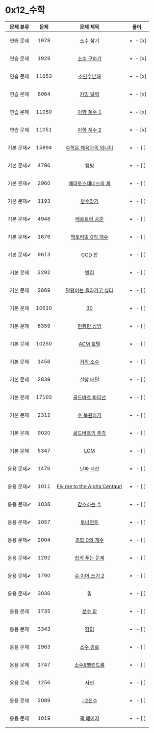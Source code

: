 # 0x12_수학
| 문제 분류 | 문제 | 문제 제목 | 풀이 |
| :--: | :--: | :--: | :--: |
| 연습 문제 | 1978 | [소수 찾기](https://www.acmicpc.net/problem/1978) | <ul><li>- [x] </li></ul> |
| 연습 문제 | 1929 | [소수 구하기](https://www.acmicpc.net/problem/1929) | <ul><li>- [x] </li></ul> |
| 연습 문제 | 11653 | [소인수분해](https://www.acmicpc.net/problem/11653) | <ul><li>- [x] </li></ul> |
| 연습 문제 | 6064 | [카잉 달력](https://www.acmicpc.net/problem/6064) | <ul><li>- [x] </li></ul> |
| 연습 문제 | 11050 | [이항 계수 1](https://www.acmicpc.net/problem/11050) | <ul><li>- [x] </li></ul> |
| 연습 문제 | 11051 | [이항 계수 2](https://www.acmicpc.net/problem/11051) | <ul><li>- [x] </li></ul> |
| 기본 문제✔ | 15894 | [수학은 체육과목 입니다](https://www.acmicpc.net/problem/15894) | <ul><li>- [ ] </li></ul> |
| 기본 문제✔ | 4796 | [캠핑](https://www.acmicpc.net/problem/4796) | <ul><li>- [ ] </li></ul> |
| 기본 문제✔ | 2960 | [에라토스테네스의 체](https://www.acmicpc.net/problem/2960) | <ul><li>- [ ] </li></ul> |
| 기본 문제✔ | 1193 | [분수찾기](https://www.acmicpc.net/problem/1193) | <ul><li>- [ ] </li></ul> |
| 기본 문제✔ | 4948 | [베르트랑 공준](https://www.acmicpc.net/problem/4948) | <ul><li>- [ ] </li></ul> |
| 기본 문제✔ | 1676 | [팩토리얼 0의 개수](https://www.acmicpc.net/problem/1676) | <ul><li>- [ ] </li></ul> |
| 기본 문제✔ | 9613 | [GCD 합](https://www.acmicpc.net/problem/9613) | <ul><li>- [ ] </li></ul> |
| 기본 문제 | 2292 | [벌집](https://www.acmicpc.net/problem/2292) | <ul><li>- [ ] </li></ul> |
| 기본 문제 | 2869 | [달팽이는 올라가고 싶다](https://www.acmicpc.net/problem/2869) | <ul><li>- [ ] </li></ul> |
| 기본 문제 | 10610 | [30](https://www.acmicpc.net/problem/10610) | <ul><li>- [ ] </li></ul> |
| 기본 문제 | 6359 | [만취한 상범](https://www.acmicpc.net/problem/6359) | <ul><li>- [ ] </li></ul> |
| 기본 문제 | 10250 | [ACM 호텔](https://www.acmicpc.net/problem/10250) | <ul><li>- [ ] </li></ul> |
| 기본 문제 | 1456 | [거의 소수](https://www.acmicpc.net/problem/1456) | <ul><li>- [ ] </li></ul> |
| 기본 문제 | 2839 | [설탕 배달](https://www.acmicpc.net/problem/2839) | <ul><li>- [ ] </li></ul> |
| 기본 문제 | 17103 | [골드바흐 파티션](https://www.acmicpc.net/problem/17103) | <ul><li>- [ ] </li></ul> |
| 기본 문제 | 2312 | [수 복원하기](https://www.acmicpc.net/problem/2312) | <ul><li>- [ ] </li></ul> |
| 기본 문제 | 9020 | [골드바흐의 추측](https://www.acmicpc.net/problem/9020) | <ul><li>- [ ] </li></ul> |
| 기본 문제 | 5347 | [LCM](https://www.acmicpc.net/problem/5347) | <ul><li>- [ ] </li></ul> |
| 응용 문제✔ | 1476 | [날짜 계산](https://www.acmicpc.net/problem/1476) | <ul><li>- [ ] </li></ul> |
| 응용 문제✔ | 1011 | [Fly me to the Alpha Centauri](https://www.acmicpc.net/problem/1011) | <ul><li>- [ ] </li></ul> |
| 응용 문제✔ | 1038 | [감소하는 수](https://www.acmicpc.net/problem/1038) | <ul><li>- [ ] </li></ul> |
| 응용 문제✔ | 1057 | [토너먼트](https://www.acmicpc.net/problem/1057) | <ul><li>- [ ] </li></ul> |
| 응용 문제✔ | 2004 | [조합 0의 개수](https://www.acmicpc.net/problem/2004) | <ul><li>- [ ] </li></ul> |
| 응용 문제✔ | 1292 | [쉽게 푸는 문제](https://www.acmicpc.net/problem/1292) | <ul><li>- [ ] </li></ul> |
| 응용 문제✔ | 1790 | [수 이어 쓰기 2](https://www.acmicpc.net/problem/1790) | <ul><li>- [ ] </li></ul> |
| 응용 문제✔ | 3036 | [링](https://www.acmicpc.net/problem/3036) | <ul><li>- [ ] </li></ul> |
| 응용 문제 | 1735 | [분수 합](https://www.acmicpc.net/problem/1735) | <ul><li>- [ ] </li></ul> |
| 응용 문제 | 3343 | [장미](https://www.acmicpc.net/problem/3343) | <ul><li>- [ ] </li></ul> |
| 응용 문제 | 1963 | [소수 경로](https://www.acmicpc.net/problem/1963) | <ul><li>- [ ] </li></ul> |
| 응용 문제 | 1747 | [소수&amp;팰린드롬](https://www.acmicpc.net/problem/1747) | <ul><li>- [ ] </li></ul> |
| 응용 문제 | 1256 | [사전](https://www.acmicpc.net/problem/1256) | <ul><li>- [ ] </li></ul> |
| 응용 문제 | 2089 | [-2진수](https://www.acmicpc.net/problem/2089) | <ul><li>- [ ] </li></ul> |
| 응용 문제 | 1019 | [책 페이지](https://www.acmicpc.net/problem/1019) | <ul><li>- [ ] </li></ul> |
